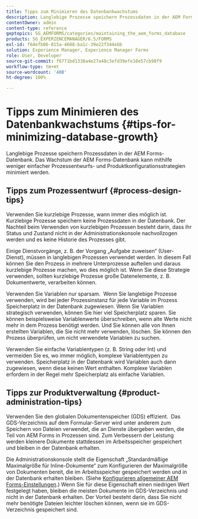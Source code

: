 ```yaml
---
title: Tipps zum Minimieren des Datenbankwachstums
description: Langlebige Prozesse speichern Prozessdaten in der AEM Forms-Datenbank. Das Wachstum der AEM Forms-Datenbank kann mithilfe weniger einfacher Prozessentwurfs- und Produktkonfigurationsstrategien minimiert werden.
contentOwner: admin
content-type: reference
geptopics: SG_AEMFORMS/categories/maintaining_the_aem_forms_database
products: SG_EXPERIENCEMANAGER/6.5/FORMS
exl-id: f64efb06-815a-4608-ba1c-39e22f344ebb
solution: Experience Manager, Experience Manager Forms
role: User, Developer
source-git-commit: f6771bd1338a4e27a48c3efd39efe18e57cb98f9
workflow-type: tm+mt
source-wordcount: '408'
ht-degree: 100%

---
```


# Tipps zum Minimieren des Datenbankwachstums {#tips-for-minimizing-database-growth}

Langlebige Prozesse speichern Prozessdaten in der AEM Forms-Datenbank. Das Wachstum der AEM Forms-Datenbank kann mithilfe weniger einfacher Prozessentwurfs- und Produktkonfigurationsstrategien minimiert werden. 

## Tipps zum Prozessentwurf {#process-design-tips}

Verwenden Sie kurzlebige Prozesse, wann immer dies möglich ist. Kurzlebige Prozesse speichern keine Prozessdaten in der Datenbank. Der Nachteil beim Verwenden von kurzlebigen Prozessen besteht darin, dass ihr Status und Zustand nicht in der Administrationskonsole nachvollzogen werden und es keine Historie des Prozesses gibt.

Einige Dienstvorgänge, z. B. der Vorgang „Aufgabe zuweisen“ (User-Dienst), müssen in langlebigen Prozessen verwendet werden. In diesem Fall können Sie den Prozess in mehrere Unterprozesse aufteilen und daraus kurzlebige Prozesse machen, wo dies möglich ist. Wenn Sie diese Strategie verwenden, sollten kurzlebige Prozesse große Datenelemente, z. B. Dokumentwerte, verarbeiten können.

Verwenden Sie Variablen nur sparsam.  Wenn Sie langlebige Prozesse verwenden, wird bei jeder Prozessinstanz für jede Variable im Prozess Speicherplatz in der Datenbank zugewiesen. Wenn Sie Variablen strategisch verwenden, können Sie hier viel Speicherplatz sparen. Sie können beispielsweise Variablenwerte überschreiben, wenn alte Werte nicht mehr in dem Prozess benötigt werden. Und Sie können alle von Ihnen erstellten Variablen, die Sie nicht mehr verwenden, löschen. Sie können den Prozess überprüfen, um nicht verwendete Variablen zu suchen.

Verwenden Sie einfache Variablentypen (z. B. String oder Int) und vermeiden Sie es, wo immer möglich, komplexe Variablentypen zu verwenden. Speicherplatz in der Datenbank wird Variablen auch dann zugewiesen, wenn diese keinen Wert enthalten. Komplexe Variablen erfordern in der Regel mehr Speicherplatz als einfache Variablen.

## Tipps zur Produktverwaltung {#product-administration-tips}

Verwenden Sie den globalen Dokumentenspeicher (GDS) effizient.  Das GDS-Verzeichnis auf dem Formular-Server wird unter anderem zum Speichern von Dateien verwendet, die an Dienste übergeben werden, die Teil von AEM Forms in Prozessen sind. Zum Verbessern der Leistung werden kleinere Dokumente stattdessen im Arbeitsspeicher gespeichert und bleiben in der Datenbank erhalten.

Die Administrationskonsole stellt die Eigenschaft „Standardmäßige Maximalgröße für Inline-Dokumente“ zum Konfigurieren der Maximalgröße von Dokumenten bereit, die im Arbeitsspeicher gespeichert werden und in der Datenbank erhalten bleiben. (Siehe [Konfigurieren allgemeiner AEM Forms-Einstellungen](/help/forms/using/admin-help/configure-general-aem-forms-settings.md#configure-general-aem-forms-settings).) Wenn Sie für diese Eigenschaft einen niedrigen Wert festgelegt haben, bleiben die meisten Dokumente im GDS-Verzeichnis und nicht in der Datenbank erhalten. Der Vorteil besteht darin, dass Sie nicht mehr benötigte Dateien leichter löschen können, wenn sie im GDS-Verzeichnis gespeichert sind.
